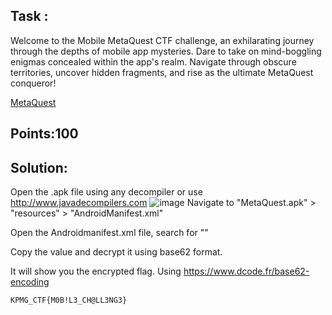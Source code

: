## Task :
Welcome to the Mobile MetaQuest CTF challenge, an exhilarating journey through the depths of mobile app mysteries. Dare to take on mind-boggling enigmas concealed within the app's realm. Navigate through obscure territories, uncover hidden fragments, and rise as the ultimate MetaQuest conqueror!

[MetaQuest](Resources%20provided/MetaQuest.apk)

## Points:100

## Solution:
Open the .apk file using any decompiler or use http://www.javadecompilers.com
![image](https://github.com/ikshvaku01/KPMG_CTF/assets/44796607/70c7d7af-064c-4d84-bd8a-1feafbbc8403)
Navigate to "MetaQuest.apk" > "resources" > "AndroidManifest.xml"

Open the Androidmanifest.xml file, search for "<meta-data android:name="A" android:value="2LeSitU1UigOQWgLHLWinr"/>"

Copy the value and decrypt it using base62 format.

It will show you the encrypted flag. Using https://www.dcode.fr/base62-encoding

```
KPMG_CTF{M0B!L3_CH@LL3NG3}
```
